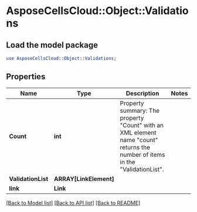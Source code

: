 # AsposeCellsCloud::Object::Validations 

## Load the model package
```perl
use AsposeCellsCloud::Object::Validations;
```

## Properties
Name | Type | Description | Notes
------------ | ------------- | ------------- | -------------
**Count** | **int** | Property summary: The property "Count" with an XML element name "count" returns the number of items in the "ValidationList". |
**ValidationList** | **ARRAY[LinkElement]** |  |
**link** | **Link** |  |  

[[Back to Model list]](../README.md#documentation-for-models) [[Back to API list]](../README.md#documentation-for-api-endpoints) [[Back to README]](../README.md)

